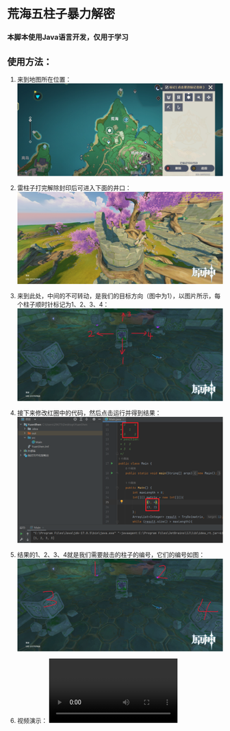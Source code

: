 # 荒海五柱子暴力解密 #
### 本脚本使用Java语言开发，仅用于学习 ###
## 使用方法： ##
1. 来到地图所在位置：
![荒海](./READMI/map1.jpg)

2. 雷柱子打完解除封印后可进入下面的井口：
    ![井口](./READMI/map2.png)

3. 来到此处，中间的不可转动，是我们的目标方向（图中为1），以图片所示，每个柱子顺时针标记为1、2、3、4：
    ![其他柱子类似标号](./READMI/map3.png)

4. 接下来修改红圈中的代码，然后点击运行并得到结果：
    ![运行结果](./READMI/code.png)

5. 结果的1、2、3、4就是我们需要敲击的柱子的编号，它们的编号如图：
    ![编号顺序](./READMI/map4.png)

6. 视频演示：
<video url="./READMI/sosa.mp4">视频不可用<video>
